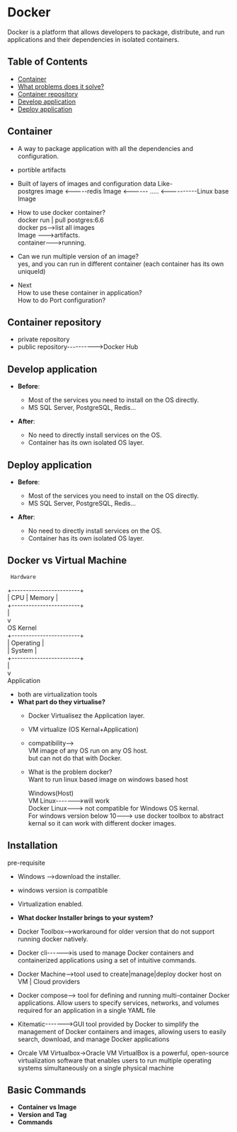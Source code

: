 # Docker  
Docker is a platform that allows developers to package, distribute, and run applications and their dependencies in isolated containers.
## Table of Contents

- [Container](#container)
- [What problems does it solve?](#what-problems-does-it-solve)
- [Container repository](#container-repository)
- [Develop application](#develop-application)
- [Deploy application](#deploy-application)

## Container
- A way to package application with all the dependencies and configuration.  
- portible artifacts
- Built of layers of images and configuration data Like-  
  postgres image <-----redis Image <------  ..... <----------Linux base Image
- How to use docker container?  
  docker run | pull postgres:6.6  
  docker ps-->list all images  
  Image --->artifacts.  
  container--->running.  

- Can we run multiple version of an image?  
  yes, and you can run in different container (each container has its own uniqueId)
- Next  
  How to use these container in application?  
  How to do Port configuration?

## Container repository
- private repository
- public repository---------->Docker Hub
## Develop application
- **Before**:
  - Most of the services you need to install on the OS directly.
  - MS SQL Server, PostgreSQL, Redis...

- **After**:
  - No need to directly install services on the OS.
  - Container has its own isolated OS layer.

## Deploy application
- **Before**:
  - Most of the services you need to install on the OS directly.
  - MS SQL Server, PostgreSQL, Redis...

- **After**:
  - No need to directly install services on the OS.
  - Container has its own isolated OS layer.
## Docker vs Virtual Machine  
     Hardware
  +------------------------+  
  |        CPU | Memory     |  
  +------------------------+  
              |  
              v  
         OS Kernel  
  +------------------------+   
  |       Operating        |  
  |       System           |  
  +------------------------+  
              |  
              v  
         Application  

 - both are virtualization tools  
  - **What part do they virtualise?**
     - Docker Virtualisez the Application layer.
     - VM virtualize (OS Kernal+Application)
     - compatibility-->  
        VM image of any OS run on any OS host.  
        but can not do that with Docker.
    - What is the problem docker?  
      Want to run linux based image on windows based host

      Windows(Host)  
      VM Linux------->will work  
      Docker Linux---> not compatible for Windows OS kernal.  
      For windows version below 10---> use docker toolbox to abstract kernal so it can work with different docker images.
 ## Installation  
   pre-requisite
   - Windows -->download the installer.
   - windows version is compatible
   - Virtualization enabled.


   - **What docker Installer brings to your system?**
   - Docker Toolbox-->workaround for older version that do not support running docker natively.
   - Docker cli------>is used to manage  Docker containers and  containerized applications using a set of intuitive commands.
   - Docker Machine-->tool used to create|manage|deploy docker host on VM | Cloud providers
   - Docker compose--> tool for defining and running multi-container Docker applications. Allow users to specify services, networks, and volumes required for an application in a single YAML file
   - Kitematic------->GUI tool provided by Docker to simplify the management of Docker containers and images, allowing users to easily search, download, and manage Docker applications
   - Orcale VM Virtualbox->Oracle VM VirtualBox is a powerful, open-source virtualization software that enables users to run multiple operating systems simultaneously on a single physical machine

## Basic Commands
   - **Container vs Image**
   - **Version and Tag**
   - **Commands**
     

      
       
   

